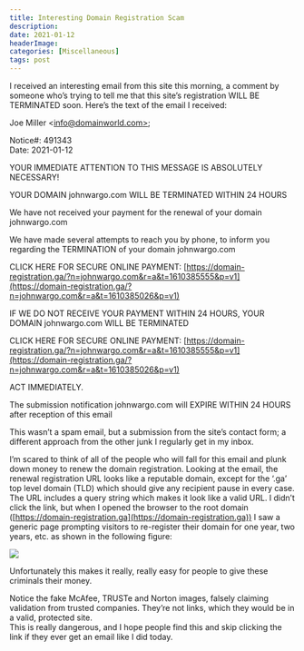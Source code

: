 ```yaml
---
title: Interesting Domain Registration Scam
description: 
date: 2021-01-12
headerImage: 
categories: [Miscellaneous]
tags: post
---
```


I received an interesting email from this site this morning, a comment by someone who’s trying to tell me that this site’s registration WILL BE TERMINATED soon. Here’s the text of the email I received:

Joe Miller <[info@domainworld.com>](mailto:info@domainworld.com>);

Notice#: 491343  
Date: 2021-01-12

YOUR IMMEDIATE ATTENTION TO THIS MESSAGE IS ABSOLUTELY NECESSARY!

YOUR DOMAIN johnwargo.com WILL BE TERMINATED WITHIN 24 HOURS

We have not received your payment for the renewal of your domain johnwargo.com

We have made several attempts to reach you by phone, to inform you regarding the TERMINATION of your domain johnwargo.com

CLICK HERE FOR SECURE ONLINE PAYMENT: [https://domain-registration.ga/?n=johnwargo.com&r=a&t=1610385555&p=v1](https://domain-registration.ga/?n=johnwargo.com&r=a&t=1610385026&p=v1)

IF WE DO NOT RECEIVE YOUR PAYMENT WITHIN 24 HOURS, YOUR DOMAIN johnwargo.com WILL BE TERMINATED

CLICK HERE FOR SECURE ONLINE PAYMENT: [https://domain-registration.ga/?n=johnwargo.com&r=a&t=1610385555&p=v1](https://domain-registration.ga/?n=johnwargo.com&r=a&t=1610385026&p=v1)

ACT IMMEDIATELY.

The submission notification johnwargo.com will EXPIRE WITHIN 24 HOURS after reception of this email

This wasn’t a spam email, but a submission from the site’s contact form; a different approach from the other junk I regularly get in my inbox.

I’m scared to think of all of the people who will fall for this email and plunk down money to renew the domain registration. Looking at the email, the renewal registration URL looks like a reputable domain, except for the ‘.ga’ top level domain (TLD) which should give any recipient pause in every case. The URL includes a query string which makes it look like a valid URL. I didn’t click the link, but when I opened the browser to the root domain ([https://domain-registration.ga](https://domain-registration.ga)) I saw a generic page prompting visitors to re-register their domain for one year, two years, etc. as shown in the following figure:

![](/images/2021/fake-domain-registration.png)

Unfortunately this makes it really, really easy for people to give these criminals their money.

Notice the fake McAfee, TRUSTe and Norton images, falsely claiming validation from trusted companies. They’re not links, which they would be in a valid, protected site.  
This is really dangerous, and I hope people find this and skip clicking the link if they ever get an email like I did today.